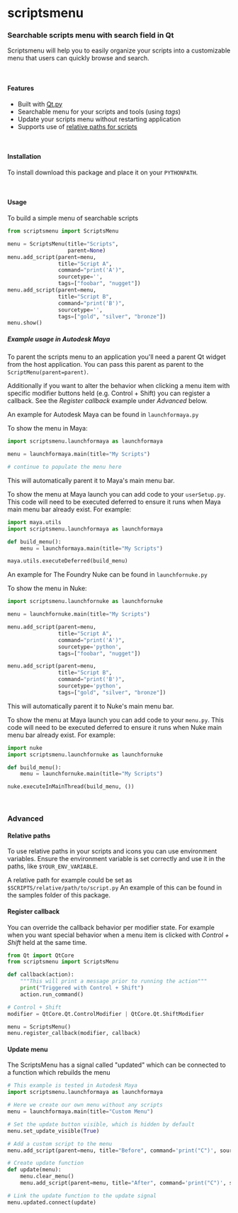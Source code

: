 # scriptsmenu

###  Searchable scripts menu with search field in Qt

Scriptsmenu will help you to easily organize your scripts into a
customizable menu that users can quickly browse and search.

<br>

#### Features
- Built with [Qt.py](https://github.com/mottosso/Qt.py)
- Searchable menu for your scripts and tools (using _tags_)
- Update your scripts menu without restarting application
- Supports use of [relative paths for scripts](#relative_paths)

<br>

#### Installation

To install download this package and place it on your `PYTHONPATH`.

<br>

#### Usage

To build a simple menu of searchable scripts

```python
from scriptsmenu import ScriptsMenu

menu = ScriptsMenu(title="Scripts",
                   parent=None)
menu.add_script(parent=menu,
                title="Script A",
                command="print('A')",
                sourcetype='',
                tags=["foobar", "nugget"])
menu.add_script(parent=menu,
                title="Script B",
                command="print('B')",
                sourcetype='',
                tags=["gold", "silver", "bronze"])
menu.show()
```

##### Example usage in Autodesk Maya

To parent the scripts menu to an application you'll need a parent Qt widget from the host application.
You can pass this parent as parent to the `ScriptMenu(parent=parent)`.

Additionally if you want to alter the behavior when clicking a menu item with specific modifier buttons held (e.g. Control + Shift) you can register a callback. See the _Register callback_ example under _Advanced_ below.

An example for Autodesk Maya can be found in `launchformaya.py`

To show the menu in Maya:

```python
import scriptsmenu.launchformaya as launchformaya

menu = launchformaya.main(title="My Scripts")

# continue to populate the menu here
```

This will automatically parent it to Maya's main menu bar.

To show the menu at Maya launch you can add code to your `userSetup.py`. This code will need to be executed deferred to ensure it runs when Maya main menu bar already exist. For example:

```python
import maya.utils
import scriptsmenu.launchformaya as launchformaya

def build_menu():
    menu = launchformaya.main(title="My Scripts")

maya.utils.executeDeferred(build_menu)
```

An example for The Foundry Nuke can be found in `launchfornuke.py`

To show the menu in Nuke:

```python
import scriptsmenu.launchfornuke as launchfornuke

menu = launchfornuke.main(title="My Scripts")

menu.add_script(parent=menu,
                title="Script A",
                command="print('A')",
                sourcetype='python',
                tags=["foobar", "nugget"])

menu.add_script(parent=menu,
                title="Script B",
                command="print('B')",
                sourcetype='python',
                tags=["gold", "silver", "bronze"])

```
This will automatically parent it to Nuke's main menu bar.

To show the menu at Maya launch you can add code to your `menu.py`. This code will need to be executed deferred to ensure it runs when Nuke main menu bar already exist. For example:

```python
import nuke
import scriptsmenu.launchfornuke as launchfornuke

def build_menu():
    menu = launchfornuke.main(title="My Scripts")

nuke.executeInMainThread(build_menu, ())
```
<br>

### Advanced


#### Relative paths<a name="relative_paths"></a>

To use relative paths in your scripts and icons you can use environment variables. Ensure the
environment variable is set correctly and use it in the paths, like `$YOUR_ENV_VARIABLE`.

A relative path for example could be set as `$SCRIPTS/relative/path/to/script.py`
An example of this can be found in the samples folder of this package.

#### Register callback

You can override the callback behavior per modifier state. For example when you want special
behavior when a menu item is clicked with _Control + Shift_ held at the same time.

```python
from Qt import QtCore
from scriptsmenu import ScriptsMenu

def callback(action):
    """This will print a message prior to running the action"""
    print("Triggered with Control + Shift")
    action.run_command()

# Control + Shift
modifier = QtCore.Qt.ControlModifier | QtCore.Qt.ShiftModifier

menu = ScriptsMenu()
menu.register_callback(modifier, callback)
```

#### Update menu

The ScriptsMenu has a signal called "updated" which can be connected to a function which
rebuilds the menu

```python
# This example is tested in Autodesk Maya
import scriptsmenu.launchformaya as launchformaya

# Here we create our own menu without any scripts
menu = launchformaya.main(title="Custom Menu")

# Set the update button visible, which is hidden by default
menu.set_update_visible(True)

# Add a custom script to the menu
menu.add_script(parent=menu, title="Before", command='print("C")', sourcetype="python")

# Create update function
def update(menu):
    menu.clear_menu()
    menu.add_script(parent=menu, title="After", command='print("C")', sourcetype="python")

# Link the update function to the update signal
menu.updated.connect(update)
```